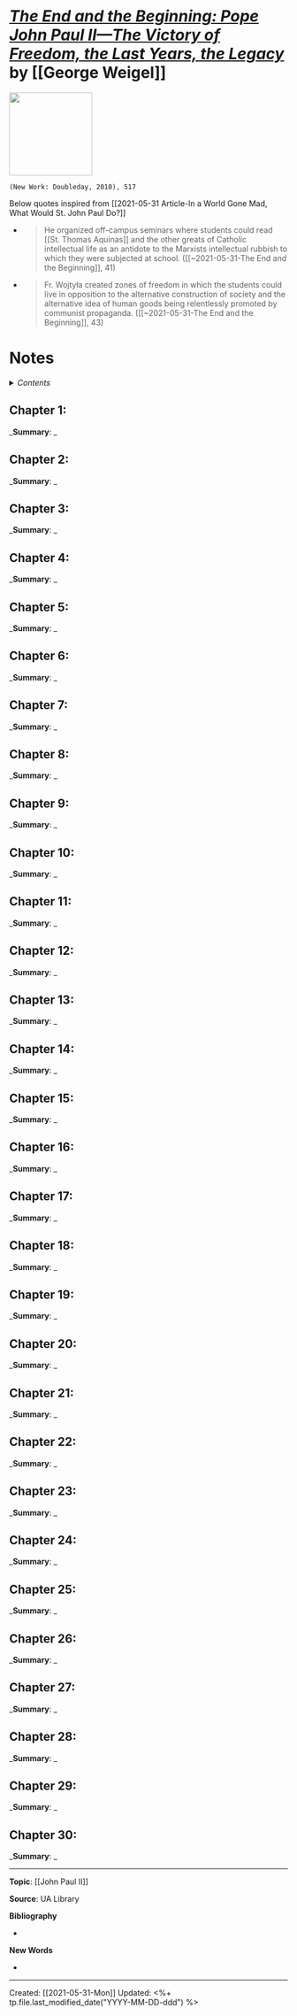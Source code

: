 # [*The End and the Beginning: Pope John Paul II—The Victory of Freedom, the Last Years, the Legacy*](https://www.amazon.com/End-Beginning-II-Victory-Freedom/dp/0385524803) by [[George Weigel]]

<img src="https://i.gr-assets.com/images/S/compressed.photo.goodreads.com/books/1320469900l/7939034.jpg" width=150>


`(New Work: Doubleday, 2010), 517`


Below quotes inspired from [[2021-05-31 Article-In a World Gone Mad, What Would St. John Paul Do?]]
- >He organized off-campus seminars where students could read [[St. Thomas Aquinas]] and the other greats of Catholic intellectual life as an antidote to the Marxists intellectual rubbish to which they were subjected at school. ([[~2021-05-31-The End and the Beginning]], 41)
- >Fr. Wojtyła created zones of freedom in which the students could live in opposition to the alternative construction of society and the alternative idea of human goods being relentlessly promoted by communist propaganda. ([[~2021-05-31-The End and the Beginning]], 43)



# Notes

<details>
 <summary><i>Contents</i></summary>
<!-- MarkdownTOC autolink="true" -->

<!-- /MarkdownTOC -->
</details>


## Chapter 1:
_**Summary**: _



## Chapter 2:
_**Summary**: _



## Chapter 3:
_**Summary**: _



## Chapter 4:
_**Summary**: _



## Chapter 5:
_**Summary**: _



## Chapter 6:
_**Summary**: _



## Chapter 7:
_**Summary**: _



## Chapter 8:
_**Summary**: _



## Chapter 9:
_**Summary**: _



## Chapter 10:
_**Summary**: _



## Chapter 11:
_**Summary**: _



## Chapter 12:
_**Summary**: _



## Chapter 13:
_**Summary**: _



## Chapter 14:
_**Summary**: _



## Chapter 15:
_**Summary**: _



## Chapter 16:
_**Summary**: _



## Chapter 17:
_**Summary**: _



## Chapter 18:
_**Summary**: _



## Chapter 19:
_**Summary**: _



## Chapter 20:
_**Summary**: _



## Chapter 21:
_**Summary**: _



## Chapter 22:
_**Summary**: _



## Chapter 23:
_**Summary**: _



## Chapter 24:
_**Summary**: _



## Chapter 25:
_**Summary**: _



## Chapter 26:
_**Summary**: _



## Chapter 27:
_**Summary**: _



## Chapter 28:
_**Summary**: _



## Chapter 29:
_**Summary**: _



## Chapter 30:
_**Summary**: _

--- 
**Topic**: [[John Paul II]]

**Source**: UA Library

**Bibliography**

- 

**New Words**

- 

---
Created: [[2021-05-31-Mon]]
Updated: <%+ tp.file.last_modified_date("YYYY-MM-DD-ddd") %>

